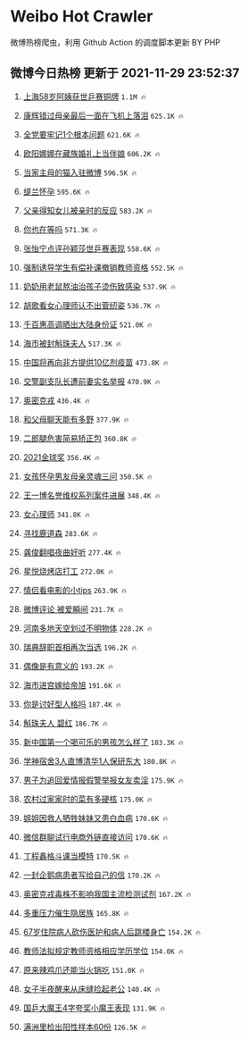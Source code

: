 # Weibo Hot Crawler 



微博热榜爬虫，利用 Github Action 的调度脚本更新 BY PHP 


## 微博今日热榜 更新于 2021-11-29 23:52:37 
1. [上海58岁阿姨获世乒赛铜牌](https://s.weibo.com/weibo?q=%23%E4%B8%8A%E6%B5%B758%E5%B2%81%E9%98%BF%E5%A7%A8%E8%8E%B7%E4%B8%96%E4%B9%92%E8%B5%9B%E9%93%9C%E7%89%8C%23&Refer=top) `1.1M 🔥` 

1. [康辉错过母亲最后一面在飞机上落泪](https://s.weibo.com/weibo?q=%23%E5%BA%B7%E8%BE%89%E9%94%99%E8%BF%87%E6%AF%8D%E4%BA%B2%E6%9C%80%E5%90%8E%E4%B8%80%E9%9D%A2%E5%9C%A8%E9%A3%9E%E6%9C%BA%E4%B8%8A%E8%90%BD%E6%B3%AA%23&Refer=top) `625.1K 🔥` 

1. [全党要牢记1个根本问题](https://s.weibo.com/weibo?q=%23%E5%85%A8%E5%85%9A%E8%A6%81%E7%89%A2%E8%AE%B01%E4%B8%AA%E6%A0%B9%E6%9C%AC%E9%97%AE%E9%A2%98%23&Refer=top) `621.6K 🔥` 

1. [欧阳娜娜在藏族婚礼上当伴娘](https://s.weibo.com/weibo?q=%23%E6%AC%A7%E9%98%B3%E5%A8%9C%E5%A8%9C%E5%9C%A8%E8%97%8F%E6%97%8F%E5%A9%9A%E7%A4%BC%E4%B8%8A%E5%BD%93%E4%BC%B4%E5%A8%98%23&Refer=top) `606.2K 🔥` 

1. [当家主母的猫入驻微博](https://s.weibo.com/weibo?q=%23%E5%BD%93%E5%AE%B6%E4%B8%BB%E6%AF%8D%E7%9A%84%E7%8C%AB%E5%85%A5%E9%A9%BB%E5%BE%AE%E5%8D%9A%23&Refer=top) `596.5K 🔥` 

1. [缇兰怀孕](https://s.weibo.com/weibo?q=%23%E7%BC%87%E5%85%B0%E6%80%80%E5%AD%95%23&Refer=top) `595.6K 🔥` 

1. [父亲得知女儿被亲时的反应](https://s.weibo.com/weibo?q=%23%E7%88%B6%E4%BA%B2%E5%BE%97%E7%9F%A5%E5%A5%B3%E5%84%BF%E8%A2%AB%E4%BA%B2%E6%97%B6%E7%9A%84%E5%8F%8D%E5%BA%94%23&Refer=top) `583.2K 🔥` 

1. [你也在等吗](https://s.weibo.com/weibo?q=%E4%BD%A0%E4%B9%9F%E5%9C%A8%E7%AD%89%E5%90%97&Refer=top) `571.3K 🔥` 

1. [张怡宁点评孙颖莎世乒赛表现](https://s.weibo.com/weibo?q=%23%E5%BC%A0%E6%80%A1%E5%AE%81%E7%82%B9%E8%AF%84%E5%AD%99%E9%A2%96%E8%8E%8E%E4%B8%96%E4%B9%92%E8%B5%9B%E8%A1%A8%E7%8E%B0%23&Refer=top) `558.6K 🔥` 

1. [强制诱导学生有偿补课撤销教师资格](https://s.weibo.com/weibo?q=%23%E5%BC%BA%E5%88%B6%E8%AF%B1%E5%AF%BC%E5%AD%A6%E7%94%9F%E6%9C%89%E5%81%BF%E8%A1%A5%E8%AF%BE%E6%92%A4%E9%94%80%E6%95%99%E5%B8%88%E8%B5%84%E6%A0%BC%23&Refer=top) `552.5K 🔥` 

1. [奶奶用老鼠熬油治孩子烫伤致感染](https://s.weibo.com/weibo?q=%23%E5%A5%B6%E5%A5%B6%E7%94%A8%E8%80%81%E9%BC%A0%E7%86%AC%E6%B2%B9%E6%B2%BB%E5%AD%A9%E5%AD%90%E7%83%AB%E4%BC%A4%E8%87%B4%E6%84%9F%E6%9F%93%23&Refer=top) `537.9K 🔥` 

1. [胡歌看女心理师认不出菅纫姿](https://s.weibo.com/weibo?q=%23%E8%83%A1%E6%AD%8C%E7%9C%8B%E5%A5%B3%E5%BF%83%E7%90%86%E5%B8%88%E8%AE%A4%E4%B8%8D%E5%87%BA%E8%8F%85%E7%BA%AB%E5%A7%BF%23&Refer=top) `536.7K 🔥` 

1. [千百惠高调晒出大陆身份证](https://s.weibo.com/weibo?q=%23%E5%8D%83%E7%99%BE%E6%83%A0%E9%AB%98%E8%B0%83%E6%99%92%E5%87%BA%E5%A4%A7%E9%99%86%E8%BA%AB%E4%BB%BD%E8%AF%81%23&Refer=top) `521.0K 🔥` 

1. [海市被封斛珠夫人](https://s.weibo.com/weibo?q=%23%E6%B5%B7%E5%B8%82%E8%A2%AB%E5%B0%81%E6%96%9B%E7%8F%A0%E5%A4%AB%E4%BA%BA%23&Refer=top) `517.3K 🔥` 

1. [中国将再向非方提供10亿剂疫苗](https://s.weibo.com/weibo?q=%23%E4%B8%AD%E5%9B%BD%E5%B0%86%E5%86%8D%E5%90%91%E9%9D%9E%E6%96%B9%E6%8F%90%E4%BE%9B10%E4%BA%BF%E5%89%82%E7%96%AB%E8%8B%97%23&Refer=top) `473.8K 🔥` 

1. [交警副支队长遭前妻实名举报](https://s.weibo.com/weibo?q=%23%E4%BA%A4%E8%AD%A6%E5%89%AF%E6%94%AF%E9%98%9F%E9%95%BF%E9%81%AD%E5%89%8D%E5%A6%BB%E5%AE%9E%E5%90%8D%E4%B8%BE%E6%8A%A5%23&Refer=top) `470.9K 🔥` 

1. [奥密克戎](https://s.weibo.com/weibo?q=%23%E5%A5%A5%E5%AF%86%E5%85%8B%E6%88%8E%23&Refer=top) `436.4K 🔥` 

1. [和父母聊天能有多野](https://s.weibo.com/weibo?q=%23%E5%92%8C%E7%88%B6%E6%AF%8D%E8%81%8A%E5%A4%A9%E8%83%BD%E6%9C%89%E5%A4%9A%E9%87%8E%23&Refer=top) `377.9K 🔥` 

1. [二郎腿危害简易矫正包](https://s.weibo.com/weibo?q=%23%E4%BA%8C%E9%83%8E%E8%85%BF%E5%8D%B1%E5%AE%B3%E7%AE%80%E6%98%93%E7%9F%AB%E6%AD%A3%E5%8C%85%23&Refer=top) `360.8K 🔥` 

1. [2021金球奖](https://s.weibo.com/weibo?q=2021%E9%87%91%E7%90%83%E5%A5%96&Refer=top) `356.4K 🔥` 

1. [女孩怀孕男友母亲灵魂三问](https://s.weibo.com/weibo?q=%23%E5%A5%B3%E5%AD%A9%E6%80%80%E5%AD%95%E7%94%B7%E5%8F%8B%E6%AF%8D%E4%BA%B2%E7%81%B5%E9%AD%82%E4%B8%89%E9%97%AE%23&Refer=top) `350.5K 🔥` 

1. [王一博名誉维权系列案件进展](https://s.weibo.com/weibo?q=%23%E7%8E%8B%E4%B8%80%E5%8D%9A%E5%90%8D%E8%AA%89%E7%BB%B4%E6%9D%83%E7%B3%BB%E5%88%97%E6%A1%88%E4%BB%B6%E8%BF%9B%E5%B1%95%23&Refer=top) `348.4K 🔥` 

1. [女心理师](https://s.weibo.com/weibo?q=%E5%A5%B3%E5%BF%83%E7%90%86%E5%B8%88&Refer=top) `341.8K 🔥` 

1. [寻找鹿道森](https://s.weibo.com/weibo?q=%23%E5%AF%BB%E6%89%BE%E9%B9%BF%E9%81%93%E6%A3%AE%23&Refer=top) `283.6K 🔥` 

1. [龚俊翻唱夜曲好听](https://s.weibo.com/weibo?q=%23%E9%BE%9A%E4%BF%8A%E7%BF%BB%E5%94%B1%E5%A4%9C%E6%9B%B2%E5%A5%BD%E5%90%AC%23&Refer=top) `277.4K 🔥` 

1. [星悦烧烤店打工](https://s.weibo.com/weibo?q=%E6%98%9F%E6%82%A6%E7%83%A7%E7%83%A4%E5%BA%97%E6%89%93%E5%B7%A5&Refer=top) `272.0K 🔥` 

1. [情侣看电影的小tips](https://s.weibo.com/weibo?q=%23%E6%83%85%E4%BE%A3%E7%9C%8B%E7%94%B5%E5%BD%B1%E7%9A%84%E5%B0%8Ftips%23&Refer=top) `263.9K 🔥` 

1. [微博评论 被爱瞬间](https://s.weibo.com/weibo?q=%E5%BE%AE%E5%8D%9A%E8%AF%84%E8%AE%BA%20%E8%A2%AB%E7%88%B1%E7%9E%AC%E9%97%B4&Refer=top) `231.7K 🔥` 

1. [河南多地天空划过不明物体](https://s.weibo.com/weibo?q=%23%E6%B2%B3%E5%8D%97%E5%A4%9A%E5%9C%B0%E5%A4%A9%E7%A9%BA%E5%88%92%E8%BF%87%E4%B8%8D%E6%98%8E%E7%89%A9%E4%BD%93%23&Refer=top) `228.2K 🔥` 

1. [瑞典辞职首相再次当选](https://s.weibo.com/weibo?q=%23%E7%91%9E%E5%85%B8%E8%BE%9E%E8%81%8C%E9%A6%96%E7%9B%B8%E5%86%8D%E6%AC%A1%E5%BD%93%E9%80%89%23&Refer=top) `196.2K 🔥` 

1. [偶像是有意义的](https://s.weibo.com/weibo?q=%23%E5%81%B6%E5%83%8F%E6%98%AF%E6%9C%89%E6%84%8F%E4%B9%89%E7%9A%84%23&Refer=top) `193.2K 🔥` 

1. [海市进宫嫁给帝旭](https://s.weibo.com/weibo?q=%23%E6%B5%B7%E5%B8%82%E8%BF%9B%E5%AE%AB%E5%AB%81%E7%BB%99%E5%B8%9D%E6%97%AD%23&Refer=top) `191.6K 🔥` 

1. [你是讨好型人格吗](https://s.weibo.com/weibo?q=%23%E4%BD%A0%E6%98%AF%E8%AE%A8%E5%A5%BD%E5%9E%8B%E4%BA%BA%E6%A0%BC%E5%90%97%23&Refer=top) `187.4K 🔥` 

1. [斛珠夫人 碧红](https://s.weibo.com/weibo?q=%E6%96%9B%E7%8F%A0%E5%A4%AB%E4%BA%BA%20%E7%A2%A7%E7%BA%A2&Refer=top) `186.7K 🔥` 

1. [新中国第一个喝可乐的男孩怎么样了](https://s.weibo.com/weibo?q=%23%E6%96%B0%E4%B8%AD%E5%9B%BD%E7%AC%AC%E4%B8%80%E4%B8%AA%E5%96%9D%E5%8F%AF%E4%B9%90%E7%9A%84%E7%94%B7%E5%AD%A9%E6%80%8E%E4%B9%88%E6%A0%B7%E4%BA%86%23&Refer=top) `183.3K 🔥` 

1. [学神宿舍3人直博清华1人保研东大](https://s.weibo.com/weibo?q=%23%E5%AD%A6%E7%A5%9E%E5%AE%BF%E8%88%8D3%E4%BA%BA%E7%9B%B4%E5%8D%9A%E6%B8%85%E5%8D%8E1%E4%BA%BA%E4%BF%9D%E7%A0%94%E4%B8%9C%E5%A4%A7%23&Refer=top) `180.8K 🔥` 

1. [男子为追回爱情报假警举报女友卖淫](https://s.weibo.com/weibo?q=%23%E7%94%B7%E5%AD%90%E4%B8%BA%E8%BF%BD%E5%9B%9E%E7%88%B1%E6%83%85%E6%8A%A5%E5%81%87%E8%AD%A6%E4%B8%BE%E6%8A%A5%E5%A5%B3%E5%8F%8B%E5%8D%96%E6%B7%AB%23&Refer=top) `175.9K 🔥` 

1. [农村过家家时的菜有多硬核](https://s.weibo.com/weibo?q=%23%E5%86%9C%E6%9D%91%E8%BF%87%E5%AE%B6%E5%AE%B6%E6%97%B6%E7%9A%84%E8%8F%9C%E6%9C%89%E5%A4%9A%E7%A1%AC%E6%A0%B8%23&Refer=top) `175.0K 🔥` 

1. [姐姐因救人牺牲妹妹又患白血病](https://s.weibo.com/weibo?q=%23%E5%A7%90%E5%A7%90%E5%9B%A0%E6%95%91%E4%BA%BA%E7%89%BA%E7%89%B2%E5%A6%B9%E5%A6%B9%E5%8F%88%E6%82%A3%E7%99%BD%E8%A1%80%E7%97%85%23&Refer=top) `170.6K 🔥` 

1. [微信群聊试行电商外链直接访问](https://s.weibo.com/weibo?q=%23%E5%BE%AE%E4%BF%A1%E7%BE%A4%E8%81%8A%E8%AF%95%E8%A1%8C%E7%94%B5%E5%95%86%E5%A4%96%E9%93%BE%E7%9B%B4%E6%8E%A5%E8%AE%BF%E9%97%AE%23&Refer=top) `170.6K 🔥` 

1. [丁程鑫格斗课当模特](https://s.weibo.com/weibo?q=%23%E4%B8%81%E7%A8%8B%E9%91%AB%E6%A0%BC%E6%96%97%E8%AF%BE%E5%BD%93%E6%A8%A1%E7%89%B9%23&Refer=top) `170.5K 🔥` 

1. [一封企鹅病患者写给自己的信](https://s.weibo.com/weibo?q=%23%E4%B8%80%E5%B0%81%E4%BC%81%E9%B9%85%E7%97%85%E6%82%A3%E8%80%85%E5%86%99%E7%BB%99%E8%87%AA%E5%B7%B1%E7%9A%84%E4%BF%A1%23&Refer=top) `170.2K 🔥` 

1. [奥密克戎毒株不影响我国主流检测试剂](https://s.weibo.com/weibo?q=%23%E5%A5%A5%E5%AF%86%E5%85%8B%E6%88%8E%E6%AF%92%E6%A0%AA%E4%B8%8D%E5%BD%B1%E5%93%8D%E6%88%91%E5%9B%BD%E4%B8%BB%E6%B5%81%E6%A3%80%E6%B5%8B%E8%AF%95%E5%89%82%23&Refer=top) `167.2K 🔥` 

1. [多重压力催生隐居族](https://s.weibo.com/weibo?q=%23%E5%A4%9A%E9%87%8D%E5%8E%8B%E5%8A%9B%E5%82%AC%E7%94%9F%E9%9A%90%E5%B1%85%E6%97%8F%23&Refer=top) `165.8K 🔥` 

1. [67岁住院病人砍伤医护和病人后跳楼身亡](https://s.weibo.com/weibo?q=%2367%E5%B2%81%E4%BD%8F%E9%99%A2%E7%97%85%E4%BA%BA%E7%A0%8D%E4%BC%A4%E5%8C%BB%E6%8A%A4%E5%92%8C%E7%97%85%E4%BA%BA%E5%90%8E%E8%B7%B3%E6%A5%BC%E8%BA%AB%E4%BA%A1%23&Refer=top) `154.2K 🔥` 

1. [教师法拟规定教师资格相应学历学位](https://s.weibo.com/weibo?q=%23%E6%95%99%E5%B8%88%E6%B3%95%E6%8B%9F%E8%A7%84%E5%AE%9A%E6%95%99%E5%B8%88%E8%B5%84%E6%A0%BC%E7%9B%B8%E5%BA%94%E5%AD%A6%E5%8E%86%E5%AD%A6%E4%BD%8D%23&Refer=top) `154.0K 🔥` 

1. [原来辣鸡爪还能当火锅吃](https://s.weibo.com/weibo?q=%23%E5%8E%9F%E6%9D%A5%E8%BE%A3%E9%B8%A1%E7%88%AA%E8%BF%98%E8%83%BD%E5%BD%93%E7%81%AB%E9%94%85%E5%90%83%23&Refer=top) `151.0K 🔥` 

1. [女子半夜醒来从床缝捡起老公](https://s.weibo.com/weibo?q=%23%E5%A5%B3%E5%AD%90%E5%8D%8A%E5%A4%9C%E9%86%92%E6%9D%A5%E4%BB%8E%E5%BA%8A%E7%BC%9D%E6%8D%A1%E8%B5%B7%E8%80%81%E5%85%AC%23&Refer=top) `140.4K 🔥` 

1. [国乒大魔王4字夸奖小魔王表现](https://s.weibo.com/weibo?q=%23%E5%9B%BD%E4%B9%92%E5%A4%A7%E9%AD%94%E7%8E%8B4%E5%AD%97%E5%A4%B8%E5%A5%96%E5%B0%8F%E9%AD%94%E7%8E%8B%E8%A1%A8%E7%8E%B0%23&Refer=top) `131.9K 🔥` 

1. [满洲里检出阳性样本60份](https://s.weibo.com/weibo?q=%23%E6%BB%A1%E6%B4%B2%E9%87%8C%E6%A3%80%E5%87%BA%E9%98%B3%E6%80%A7%E6%A0%B7%E6%9C%AC60%E4%BB%BD%23&Refer=top) `126.5K 🔥` 

